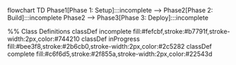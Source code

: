 flowchart TD
  Phase1[Phase 1: Setup]:::incomplete --> Phase2[Phase 2: Build]:::incomplete
  Phase2 --> Phase3[Phase 3: Deploy]:::incomplete

  %% Class Definitions
  classDef incomplete fill:#fefcbf,stroke:#b7791f,stroke-width:2px,color:#744210
  classDef inProgress fill:#bee3f8,stroke:#2b6cb0,stroke-width:2px,color:#2c5282
  classDef complete fill:#c6f6d5,stroke:#2f855a,stroke-width:2px,color:#22543d 